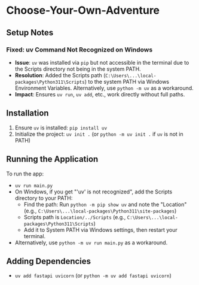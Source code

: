 # Choose-Your-Own-Adventure

## Setup Notes

### Fixed: uv Command Not Recognized on Windows
- **Issue**: `uv` was installed via `pip` but not accessible in the terminal due to the Scripts directory not being in the system PATH.
- **Resolution**: Added the Scripts path (`C:\Users\...\local-packages\Python311\Scripts`) to the system PATH via Windows Environment Variables. Alternatively, use `python -m uv` as a workaround.
- **Impact**: Ensures `uv run`, `uv add`, etc., work directly without full paths.


## Installation

1. Ensure `uv` is installed: `pip install uv`
2. Initialize the project: `uv init .` (or `python -m uv init .` if `uv` is not in PATH)

## Running the Application

To run the app:
- `uv run main.py`
- On Windows, if you get "'uv' is not recognized", add the Scripts directory to your PATH:
  - Find the path: Run `python -m pip show uv` and note the "Location" (e.g., `C:\Users\...\local-packages\Python311\site-packages`)
  - Scripts path is `Location/../Scripts` (e.g., `C:\Users\...\local-packages\Python311\Scripts`)
  - Add it to System PATH via Windows settings, then restart your terminal.
- Alternatively, use `python -m uv run main.py` as a workaround.

## Adding Dependencies

- `uv add fastapi uvicorn` (or `python -m uv add fastapi uvicorn`)